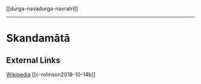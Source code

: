 [[durga-navadurga-navratri]]

---

# Skandamātā

## External Links
[Wikipedia](https://en.wikipedia.org/wiki/Skandamata)
[[c-rolinson2018-10-14b]]